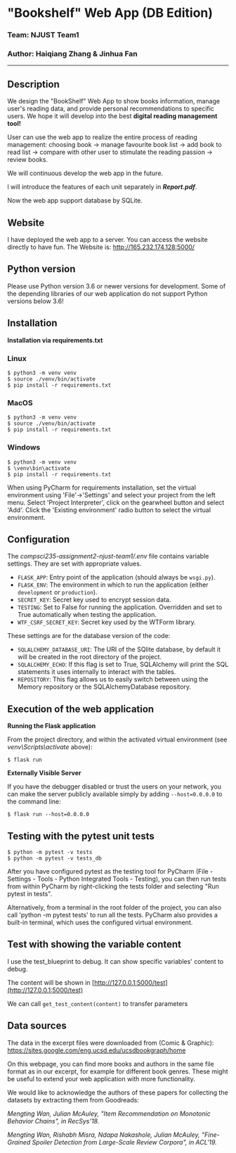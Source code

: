 # "Bookshelf" Web App (DB Edition)
### Team: NJUST Team1
### Author: Haiqiang Zhang & Jinhua Fan

---


## Description

We design the "BookShelf" Web App to show books information, manage user's reading data, and provide personal recommendations to specific users. We hope it will develop into the best **digital reading management tool!**

User can use the web app to realize the entire process of reading management: choosing book →  manage favourite book list → add book to read list → compare with other user to stimulate the reading passion → review books.

We will continuous develop the web app in the future.

l will introduce the features of each unit separately in _**Report.pdf**_.

Now the web app support database by SQLite.

## Website
I have deployed the web app to a server. You can access the website directly to have fun.
The Website is: http://165.232.174.128:5000/


## Python version

Please use Python version 3.6 or newer versions for development. Some of the depending libraries of our web application do not support Python versions below 3.6!


## Installation

**Installation via requirements.txt**

### Linux
```shell
$ python3 -m venv venv
$ source ./venv/bin/activate
$ pip install -r requirements.txt
```
### MacOS
```shell
$ python3 -m venv venv
$ source ./venv/bin/activate
$ pip install -r requirements.txt
```
### Windows
```shell
$ python3 -m venv venv
$ \venv\bin\activate
$ pip install -r requirements.txt
```

When using PyCharm for requirements installation, set the virtual environment using 'File'->'Settings' and select your project from the left menu. Select 'Project Interpreter', click on the gearwheel button and select 'Add'. Click the 'Existing environment' radio button to select the virtual environment. 

## Configuration

The *compsci235-assignment2-njust-team1/.env* file contains variable settings. They are set with appropriate values.

* `FLASK_APP`: Entry point of the application (should always be `wsgi.py`).
* `FLASK_ENV`: The environment in which to run the application (either `development` or `production`).
* `SECRET_KEY`: Secret key used to encrypt session data.
* `TESTING`: Set to False for running the application. Overridden and set to True automatically when testing the application.
* `WTF_CSRF_SECRET_KEY`: Secret key used by the WTForm library.

These settings are for the database version of the code:

* `SQLALCHEMY_DATABASE_URI`: The URI of the SQlite database, by default it will be created in the root directory of the project.
* `SQLALCHEMY_ECHO`: If this flag is set to True, SQLAlchemy will print the SQL statements it uses internally to interact with the tables. 
* `REPOSITORY`: This flag allows us to easily switch between using the Memory repository or the SQLAlchemyDatabase repository.

## Execution of the web application

**Running the Flask application**

From the project directory, and within the activated virtual environment (see *venv\Scripts\activate* above):

````shell
$ flask run
```` 

**Externally Visible Server**

If you have the debugger disabled or trust the users on your network, you can make the server publicly available simply by adding `--host=0.0.0.0` to the command line:
```shell
$ flask run --host=0.0.0.0
```


## Testing with the pytest unit tests

```shell
$ python -m pytest -v tests
$ python -m pytest -v tests_db
```

After you have configured pytest as the testing tool for PyCharm (File - Settings - Tools - Python Integrated Tools - Testing), you can then run tests from within PyCharm by right-clicking the tests folder and selecting "Run pytest in tests".

Alternatively, from a terminal in the root folder of the project, you can also call 'python -m pytest tests' to run all the tests. PyCharm also provides a built-in terminal, which uses the configured virtual environment. 

## Test with showing the variable content
I use the test_blueprint to debug. It can show specific variables' content to debug.

The content will be shown in [http://127.0.0.1:5000/test](http://127.0.0.1:5000/test)

We can call `get_test_content(content)` to transfer parameters


## Data sources 

The data in the excerpt files were downloaded from (Comic & Graphic):
https://sites.google.com/eng.ucsd.edu/ucsdbookgraph/home

On this webpage, you can find more books and authors in the same file format as in our excerpt, for example for different book genres. 
These might be useful to extend your web application with more functionality.

We would like to acknowledge the authors of these papers for collecting the datasets by extracting them from Goodreads:

*Mengting Wan, Julian McAuley, "Item Recommendation on Monotonic Behavior Chains", in RecSys'18.*

*Mengting Wan, Rishabh Misra, Ndapa Nakashole, Julian McAuley, "Fine-Grained Spoiler Detection from Large-Scale Review Corpora", in ACL'19.*
